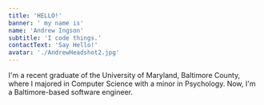 ```yaml
---
title: 'HELLO!'
banner: ' my name is'
name: 'Andrew Ingson'
subtitle: 'I code things.'
contactText: 'Say Hello!'
avatar: './AndrewHeadshot2.jpg'
---
```


I'm a recent graduate of the University of Maryland, Baltimore County, where I majored in Computer Science with a minor in Psychology. Now, I'm a Baltimore-based software engineer.
